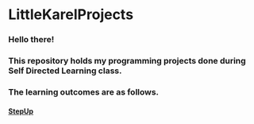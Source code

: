 # LittleKarelProjects
### Hello there!
### This repository holds my programming projects done during Self Directed Learning class.
### The learning outcomes are as follows.
#### [StepUp](https://github.com/kk940528/LittleKarelProjects/blob/main/Karel%20Projects/StepUp.py)
